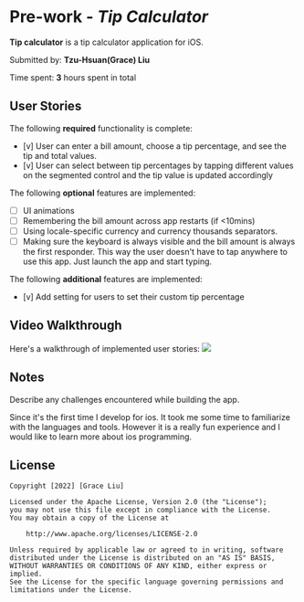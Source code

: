 # Pre-work - *Tip Calculator*

**Tip calculator** is a tip calculator application for iOS.

Submitted by: **Tzu-Hsuan(Grace) Liu**

Time spent: **3** hours spent in total

## User Stories

The following **required** functionality is complete:

* [v] User can enter a bill amount, choose a tip percentage, and see the tip and total values.
* [v] User can select between tip percentages by tapping different values on the segmented control and the tip value is updated accordingly

The following **optional** features are implemented:

* [ ] UI animations
* [ ] Remembering the bill amount across app restarts (if <10mins)
* [ ] Using locale-specific currency and currency thousands separators.
* [ ] Making sure the keyboard is always visible and the bill amount is always the first responder. This way the user doesn't have to tap anywhere to use this app. Just launch the app and start typing.

The following **additional** features are implemented:

- [v] Add setting for users to set their custom tip percentage

## Video Walkthrough
Here's a walkthrough of implemented user stories:
![](https://i.imgur.com/F8JJU8d.gif)


## Notes

Describe any challenges encountered while building the app.

Since it's the first time I develop for ios. It took me some time to familiarize with the languages and tools. However it is a really fun experience and I would like to learn more about ios programming.

## License

    Copyright [2022] [Grace Liu]

    Licensed under the Apache License, Version 2.0 (the "License");
    you may not use this file except in compliance with the License.
    You may obtain a copy of the License at

        http://www.apache.org/licenses/LICENSE-2.0

    Unless required by applicable law or agreed to in writing, software
    distributed under the License is distributed on an "AS IS" BASIS,
    WITHOUT WARRANTIES OR CONDITIONS OF ANY KIND, either express or implied.
    See the License for the specific language governing permissions and
    limitations under the License.
